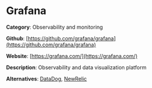 
# Grafana

**Category**: Observability and monitoring

**Github**: [https://github.com/grafana/grafana](https://github.com/grafana/grafana)

**Website**: [https://grafana.com/](https://grafana.com/)

**Description**:
Observability and data visualization platform

**Alternatives**: [DataDog](https://www.datadoghq.com/), [NewRelic](https://newrelic.com/)

